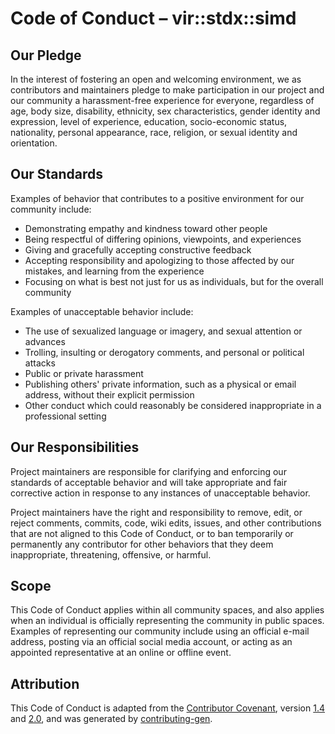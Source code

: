 # Code of Conduct – vir::stdx::simd

## Our Pledge

In the interest of fostering an open and welcoming environment, we as 
contributors and maintainers pledge to make participation in our project and 
our community a harassment-free experience for everyone, regardless of age, 
body size, disability, ethnicity, sex characteristics, gender identity and 
expression, level of experience, education, socio-economic status, nationality, 
personal appearance, race, religion, or sexual identity and orientation.

## Our Standards

Examples of behavior that contributes to a positive environment for our 
community include:

* Demonstrating empathy and kindness toward other people
* Being respectful of differing opinions, viewpoints, and experiences
* Giving and gracefully accepting constructive feedback
* Accepting responsibility and apologizing to those affected by our mistakes, 
  and learning from the experience
* Focusing on what is best not just for us as individuals, but for the overall 
  community

Examples of unacceptable behavior include:

* The use of sexualized language or imagery, and sexual attention or advances
* Trolling, insulting or derogatory comments, and personal or political attacks
* Public or private harassment
* Publishing others' private information, such as a physical or email address, 
  without their explicit permission
* Other conduct which could reasonably be considered inappropriate in a 
  professional setting

## Our Responsibilities

Project maintainers are responsible for clarifying and enforcing our standards 
of acceptable behavior and will take appropriate and fair corrective action in 
response to any instances of unacceptable behavior.

Project maintainers have the right and responsibility to remove, edit, or 
reject comments, commits, code, wiki edits, issues, and other contributions 
that are not aligned to this Code of Conduct, or to ban temporarily or 
permanently any contributor for other behaviors that they deem inappropriate, 
threatening, offensive, or harmful.

## Scope

This Code of Conduct applies within all community spaces, and also applies when 
an individual is officially representing the community in public spaces. 
Examples of representing our community include using an official e-mail 
address, posting via an official social media account, or acting as an 
appointed representative at an online or offline event.

## Attribution

This Code of Conduct is adapted from the [Contributor 
Covenant](https://contributor-covenant.org/), version 
[1.4](https://www.contributor-covenant.org/version/1/4/code-of-conduct/code_of_conduct.md) 
and 
[2.0](https://www.contributor-covenant.org/version/2/0/code_of_conduct/code_of_conduct.md), 
and was generated by 
[contributing-gen](https://github.com/bttger/contributing-gen).
